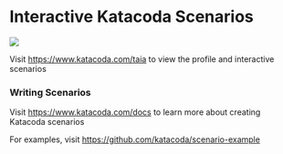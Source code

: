 # Interactive Katacoda Scenarios

[![](http://shields.katacoda.com/katacoda/taia/count.svg)](https://www.katacoda.com/taia "Get your profile on Katacoda.com")

Visit https://www.katacoda.com/taia to view the profile and interactive scenarios

### Writing Scenarios
Visit https://www.katacoda.com/docs to learn more about creating Katacoda scenarios

For examples, visit https://github.com/katacoda/scenario-example
